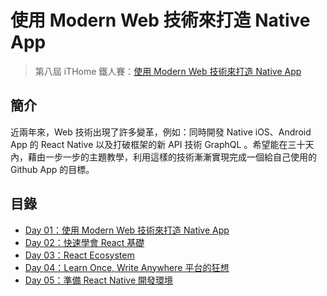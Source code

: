 使用 Modern Web 技術來打造 Native App
====================

> 第八屆 iTHome 鐵人賽：[使用 Modern Web 技術來打造 Native App](http://ithelp.ithome.com.tw/users/20103630/articles)

## 簡介

近兩年來，Web 技術出現了許多變革，例如：同時開發 Native iOS、Android App 的 React Native 以及打破框架的新 API 技術 GraphQL 。希望能在三十天內，藉由一步一步的主題教學，利用這樣的技術漸漸實現完成一個給自己使用的 Github App 的目標。

## 目錄

- [Day 01：使用 Modern Web 技術來打造 Native App](./posts/01.md)
- [Day 02：快速學會 React 基礎](./posts/02.md)
- [Day 03：React Ecosystem](./posts/03.md)
- [Day 04：Learn Once, Write Anywhere 平台的狂想](./posts/04.md)
- [Day 05：準備 React Native 開發環境](./posts/05.md)
